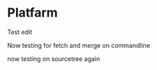 # Platfarm

Test edit

Now testing for fetch and merge on commandline

now testing on sourcetree again
